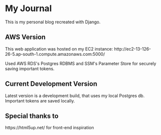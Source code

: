 <h1>My Journal</h1>
<p>This is my personal blog recreated with Django.</p>

<h2>AWS Version</h2>
<p>This web application was hosted on my EC2 instance: http://ec2-13-126-26-5.ap-south-1.compute.amazonaws.com:5000/</p>
<p>Used AWS RDS's Postgres RDBMS and SSM's Parameter Store for securely saving important tokens.</p>

<h2>Current Development Version</h2>
<p>Latest version is a development build, that uses my local Postgres db. Important tokens are saved locally. </p>

<h2>Special thanks to</h2>
<p>https://html5up.net/ for front-end inspiration</p>
